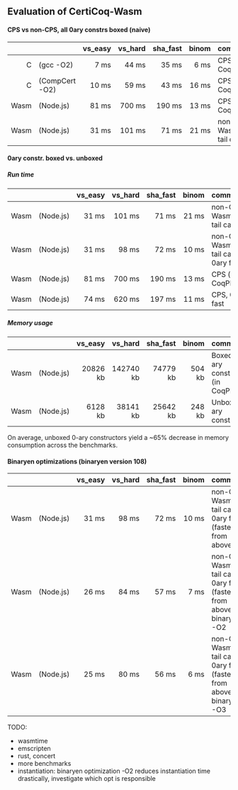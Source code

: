 Evaluation of CertiCoq-Wasm
---------------------------

#### CPS vs non-CPS, all 0ary constrs boxed (naive)

|      |                |  vs_easy | vs_hard |  sha_fast | binom | comment            | reproduce
|-----:|:---------------|---------:|--------:|----------:|------:|:-------------------|----------
|    C | (gcc -O2)      |     7 ms |   44 ms |     35 ms |  6 ms | CPS (in CoqPL'24)  | [code](https://github.com/womeier/certicoqwasm/tree/eval-ccomp) with Makefile[gcc/ccomp]
|    C | (CompCert -O2) |    10 ms |   59 ms |     43 ms | 16 ms | CPS (in CoqPL'24)  | [code](https://github.com/womeier/certicoqwasm/tree/eval-ccomp)
| Wasm | (Node.js)      |    81 ms |  700 ms |    190 ms | 13 ms | CPS (in CoqPL'24)  | [code](https://github.com/womeier/certicoqwasm/commit/1518307d8e6897fdd9d43c73d381ab4b9fe37e90), [binaries](https://github.com/womeier/certicoqwasm-testing/tree/master/evaluation/binaries/cps-feb-01-24)
| Wasm | (Node.js)      |    31 ms |  101 ms |     71 ms | 21 ms | non-CPS, WasmCert tail calls | [code](https://github.com/womeier/certicoqwasm/commit/cdf266a2a5998a4e269a1fd25147a39c430cd502), [binaries](https://github.com/womeier/certicoqwasm-testing/tree/master/evaluation/binaries/non-cps-PROPER-feb-07-24)



#### 0ary constr. boxed vs. unboxed

##### Run time

|      |                |  vs_easy | vs_hard |  sha_fast | binom | comment            | reproduce
|-----:|:---------------|---------:|--------:|----------:|------:|:-------------------|----------
| Wasm | (Node.js)      |    31 ms |  101 ms |     71 ms | 21 ms | non-CPS, WasmCert tail calls | [code](https://github.com/womeier/certicoqwasm/commit/cdf266a2a5998a4e269a1fd25147a39c430cd502), [binaries](https://github.com/womeier/certicoqwasm-testing/tree/master/evaluation/binaries/non-cps-PROPER-feb-07-24)
| Wasm | (Node.js)      |    31 ms |   98 ms |     72 ms | 10 ms | non-CPS, WasmCert tail calls, 0ary fast | [code](https://github.com/womeier/certicoqwasm/commit/7c502b15), [binaries](https://github.com/womeier/certicoqwasm-testing/tree/master/evaluation/binaries/non-cps-PROPER-0aryfast-return-feb-26-24)
| Wasm | (Node.js)      |    81 ms |  700 ms |    190 ms | 13 ms | CPS (in CoqPL'24)  | [code](https://github.com/womeier/certicoqwasm/commit/1518307d8e6897fdd9d43c73d381ab4b9fe37e90), [binaries](https://github.com/womeier/certicoqwasm-testing/tree/master/evaluation/binaries/cps-feb-01-24)
| Wasm | (Node.js)      |    74 ms |  620 ms |    197 ms | 11 ms | CPS, 0ary fast  | [code](https://github.com/womeier/certicoqwasm/commit/6cf5c81f), [binaries](https://github.com/womeier/certicoqwasm-testing/tree/master/evaluation/binaries/cps-0aryfast-feb-13-24)

##### Memory usage


|      |                |  vs_easy  |   vs_hard |  sha_fast |  binom | comment                                | reproduce
|-----:|:---------------|----------:|----------:|----------:|-------:|:---------------------------------------|----------
| Wasm | (Node.js)      |  20826 kb | 142740 kb |  74779 kb | 504 kb | Boxed 0-ary constructors (in CoqPL'24) | [code](https://github.com/womeier/certicoqwasm/commit/1518307d8e6897fdd9d43c73d381ab4b9fe37e90), [binaries](https://github.com/womeier/certicoqwasm-testing/tree/master/evaluation/binaries/cps-feb-01-24)
| Wasm | (Node.js)      |   6128 kb |  38141 kb |  25642 kb | 248 kb | Unboxed 0-ary constructors             | [code](https://github.com/womeier/certicoqwasm/commit/6cf5c81f), [binaries](https://github.com/womeier/certicoqwasm-testing/tree/master/evaluation/binaries/cps-0aryfast-feb-13-24)

On average, unboxed 0-ary constructors yield a ~65% decrease in memory consumption across the benchmarks.

#### Binaryen optimizations (binaryen version 108)
|      |                |  vs_easy | vs_hard |  sha_fast | binom | comment            | reproduce
|-----:|:---------------|---------:|--------:|----------:|------:|:-------------------|----------
| Wasm | (Node.js)      |    31 ms |   98 ms |     72 ms | 10 ms | non-CPS, WasmCert tail calls, 0ary fast (fastest from above) | [code](https://github.com/womeier/certicoqwasm/commit/7c502b15), [binaries](https://github.com/womeier/certicoqwasm-testing/tree/master/evaluation/binaries/non-cps-PROPER-0aryfast-feb-13-24)
| Wasm | (Node.js)      |    26 ms |   84 ms |     57 ms | 7 ms | non-CPS, WasmCert tail calls, 0ary fast (fastest from above), binaryen -O2 | [code](https://github.com/womeier/certicoqwasm/commit/7c502b15), [binaries](https://github.com/womeier/certicoqwasm-testing/tree/master/evaluation/binaries/non-cps-PROPER-0aryfast-feb-13-24)
| Wasm | (Node.js)      |    25 ms |   80 ms |     56 ms | 6 ms | non-CPS, WasmCert tail calls, 0ary fast (fastest from above), binaryen -O3 | [code](https://github.com/womeier/certicoqwasm/commit/7c502b15), [binaries](https://github.com/womeier/certicoqwasm-testing/tree/master/evaluation/binaries/non-cps-PROPER-0aryfast-feb-13-24)

TODO:
- wasmtime
- emscripten
- rust, concert
- more benchmarks
- instantiation: binaryen optimization -O2 reduces instantiation time drastically, investigate which opt is responsible
